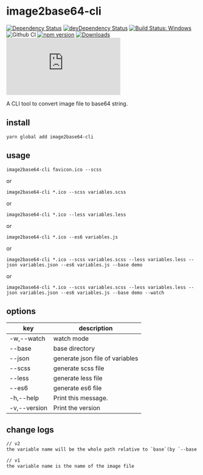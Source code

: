 # image2base64-cli

[![Dependency Status](https://david-dm.org/plantain-00/image2base64-cli.svg)](https://david-dm.org/plantain-00/image2base64-cli)
[![devDependency Status](https://david-dm.org/plantain-00/image2base64-cli/dev-status.svg)](https://david-dm.org/plantain-00/image2base64-cli#info=devDependencies)
[![Build Status: Windows](https://ci.appveyor.com/api/projects/status/github/plantain-00/image2base64-cli?branch=master&svg=true)](https://ci.appveyor.com/project/plantain-00/image2base64-cli/branch/master)
![Github CI](https://github.com/plantain-00/image2base64-cli/workflows/Github%20CI/badge.svg)
[![npm version](https://badge.fury.io/js/image2base64-cli.svg)](https://badge.fury.io/js/image2base64-cli)
[![Downloads](https://img.shields.io/npm/dm/image2base64-cli.svg)](https://www.npmjs.com/package/image2base64-cli)
[![type-coverage](https://img.shields.io/badge/dynamic/json.svg?label=type-coverage&prefix=%E2%89%A5&suffix=%&query=$.typeCoverage.atLeast&uri=https%3A%2F%2Fraw.githubusercontent.com%2Fplantain-00%2Fimage2base64-cli%2Fmaster%2Fpackage.json)](https://github.com/plantain-00/image2base64-cli)

A CLI tool to convert image file to base64 string.

## install

`yarn global add image2base64-cli`

## usage

`image2base64-cli favicon.ico --scss`

or

`image2base64-cli *.ico --scss variables.scss`

or

`image2base64-cli *.ico --less variables.less`

or

`image2base64-cli *.ico --es6 variables.js`

or

`image2base64-cli *.ico --scss variables.scss --less variables.less --json variables.json --es6 variables.js --base demo`

or

`image2base64-cli *.ico --scss variables.scss --less variables.less --json variables.json --es6 variables.js --base demo --watch`

## options

key | description
--- | ---
-w,--watch | watch mode
--base | base directory
--json | generate json file of variables
--scss | generate scss file
--less | generate less file
--es6 | generate es6 file
-h,--help | Print this message.
-v,--version | Print the version

## change logs

```txt
// v2
the variable name will be the whole path relative to `base`(by `--base basename`)

// v1
the variable name is the name of the image file
```
